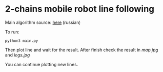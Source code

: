 # 2-chains mobile robot line following

Main algorithm source: [here](https://cyberleninka.ru/article/n/modelirovanie-dvizheniya-kolesnogo-robota-po-zadannomu-puti/viewer) (russian)

To run:

`python3 main.py`

Then plot line and wait for the result. After finish check the result in *map.jpg* and *logs.jpg*

You can continue plotting new lines.